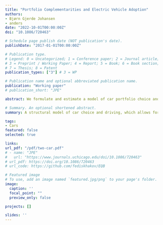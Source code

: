 ```yaml
---
title: "Portfolio Complementarities and Electric Vehicle Adoption"
authors:
- Bjørn Gjerde Johansen
- anders
date: "2022-10-01T00:00:00Z"
doi: "10.1086/720463"

# Schedule page publish date (NOT publication's date).
publishDate: "2017-01-01T00:00:00Z"

# Publication type.
# Legend: 0 = Uncategorized; 1 = Conference paper; 2 = Journal article;
# 3 = Preprint / Working Paper; 4 = Report; 5 = Book; 6 = Book section;
# 7 = Thesis; 8 = Patent
publication_types: ["3"] # 3 = WP

# Publication name and optional abbreviated publication name.
publication: "Working paper"
# publication_short: "JPE"

abstract: We formulate and estimate a model of car portfolio choice and driving, which allows two cars to be substitutes or complements, both in ownership and driving. We estimate the model using Norwegian register data, which features rich policy variation. We find significant portfolio synergies between an EV and a combustion vehicle (CV), and for 16% of households the synergies are so strong that the two become strict Hicksian complements. This implies that EVs tend to come as additions to existing CVs rather than as replacements. Failure to account for portfolio synergies leads to an overly optimistic assessment of EV adoption incentives.

# Summary. An optional shortened abstract.
summary: A structural model of car choice and driving, which allows for complements. We find empirically that an EV is a complement to a conventional vehicle. 

tags:
- Cars
featured: false
selected: true

links:
url_pdf: "/pdf/two-car.pdf"
# - name: "JPE"
#   url: "https://www.journals.uchicago.edu/doi/10.1086/720463"
# url_pdf: https://doi.org/10.1086/720463
# url_code: https://github.com/fediskhakov/EQB

# Featured image
# To use, add an image named `featured.jpg/png` to your page's folder. 
image:
  caption: ''
  focal_point: ""
  preview_only: false

projects: []

slides: ''
---
```



